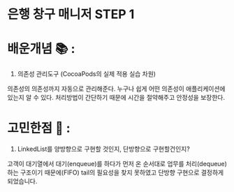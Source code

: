 # 은행 창구 매니저 STEP 1

# 배운개념 📚 :
1. 의존성 관리도구 (CocoaPods의 실제 적용 실습 차원)

의존성의 의존성까지 자동으로 관리해준다.
누구나 쉽게 어떤 의존성이 애플리케이션에 있는지 알 수 있다.
처리방법이 간단하기 때문에 시간을 절약해주고 안정성을 보장한다.

# 고민한점 🤔 :

1. LinkedList를 양방향으로 구현할 것인지, 단방향으로 구현할건인지?

고객이 대기열에서 대기(enqueue)를 하다가 먼저 온 순서대로 업무를 처리(dequeue)하는 구조이기 때문에(FIFO) tail의 필요성을 찾지 못하였고 단방향 구현으로 결정하게 되었습니다. 

